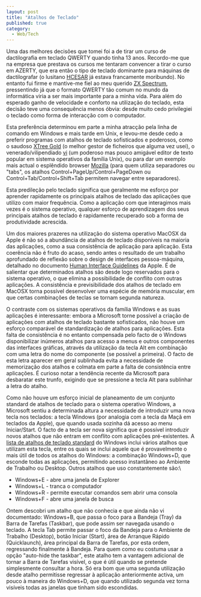 ```yaml
---
layout: post
title: "Atalhos de Teclado"
published: true
category:
  - Web/Tech
---
```


Uma das melhores decisões que tomei foi a de tirar um curso de
dactilografia em teclado QWERTY quando tinha 13 anos. Recordo-me que na
empresa que prestava os cursos me tentaram convencer a tirar o curso em
AZERTY, que era então o tipo de teclado dominante para máquinas de
dactilografar (o lusitano [HCESAR] já estava francamente moribundo). No
entanto fui firme e mantive-me fiel ao meu querido [ZX Spectrum],
pressentindo já que o formato QWERTY tão comum no mundo da informática
viria a ser mais importante para a minha vida. Para além do esperado
ganho de velocidade e conforto na utilização do teclado, esta decisão
teve uma consequência menos óbvia: desde muito cedo privilegiei o
teclado como forma de interacção com o computador.

Esta preferência determinou em parte a minha atracção pela linha de
comando em Windows e mais tarde em Unix, e levou-me desde cedo a
preferir programas com atalhos de teclado sofisticados e poderosos, como
o saudoso [XTree Gold] (o melhor gestor de ficheiros que alguma vez
usei), o venerado/vilipendiado [vi] (um poderoso mas pouco amigável
editor de texto popular em sistema operativos da família Unix), ou para
dar um exemplo mais actual o esplêndido browser [Mozilla] (para quem
utiliza separadores ou "tabs", os atalhos
Control+PageUp/Control+PageDown ou Control+Tab/Control+Shift+Tab
permitem navegar entre separadores).

Esta predileção pelo teclado significa que geralmente me esforço por
aprender rapidamente os principais atalhos de teclado das aplicações que
utilizo com maior frequência. Como a aplicação com que interagimos mais
vezes é o sistema operativo, qualquer esforço de aprendizagem dos seus
principais atalhos de teclado é rapidamente recuperado sob a forma de
produtividade acrescida.

Um dos maiores prazeres na utilização do sistema operativo MacOSX da
Apple é não só a abundância de atalhos de teclado disponíveis na maioria
das aplicações, como a sua consistência de aplicação para aplicação.
Esta coerência não é fruto do acaso, sendo antes o resultado de um
trabalho aprofundado de reflexão sobre o design de interfaces
pessoa-máquina, detalhado no documento [Human Interface Guidelines] da
Apple. É de salientar que determinados atalhos são desde logo reservados
para o sistema operativo, o que elimina a possibilidade de conflito com
outras aplicações. A consistência e previsibilidade dos atalhos de
teclado em MacOSX torna possível desenvolver uma espécie de memória
muscular, em que certas combinações de teclas se tornam segunda
natureza.

O contraste com os sistemas operativos da família Windows e as suas
aplicações é interessante: embora a Microsoft torne possível a criação
de aplicações com atalhos de teclado bastante sofisticados, não houve um
esforço comparável de standardização de atalhos para aplicações. Esta
falta de consistência é no entanto compensada pelo facto de o Windows
disponibilizar inúmeros atalhos para acesso a menus e outros componentes
das interfaces gráficas, através da utilização da tecla Alt em
combinação com uma letra do nome do componente (se possível a primeira).
O facto de esta letra aparecer em geral sublinhada evita a necessidade
de memorização dos atalhos e colmata em parte a falta de consistência
entre aplicações. É curioso notar a tendência recente da Microsoft para
desbaratar este trunfo, exigindo que se pressione a tecla Alt para
sublinhar a letra do atalho.

Como não houve um esforço inicial de planeamento de um conjunto standard
de atalhos de teclado para o sistema operativo Windows, a Microsoft
sentiu a determinada altura a necessidade de introduzir uma nova tecla
nos teclados: a tecla Windows (por analogia com a tecla da Maçã em
teclados da Apple), que quando usada sozinha dá acesso ao menu
Iniciar/Start. O facto de a tecla ser nova significa que é possível
introduzir novos atalhos que não entram em conflito com aplicações
pré-existentes. A [lista de atalhos de teclado standard] do Windows
inclui vários atalhos que utilizam esta tecla, entre os quais se inclui
aquele que é provavelmente o mais útil de todos os atalhos do Windows: a
combinação Windows+D, que esconde todas as aplicações, permitindo acesso
instantâneo ao Ambiente de Trabalho ou Desktop. Outros atalhos que uso
constantemente são:\

-   Windows+E - abre uma janela de Explorer
-   Windows+L - tranca o computador
-   Windows+R - permite executar comandos sem abrir uma consola
-   Windows+F - abre uma janela de busca

Ontem descobri um atalho que não conhecia e que ainda não vi
documentado: Windows+B, que passa o foco para a Bandeja (Tray) da Barra
de Tarefas (Taskbar), que pode assim ser navegada usando o teclado. A
tecla Tab permite passar o foco da Bandeja para o Ambiente de Trabalho
(Desktop), botão Iniciar (Start), área de Arranque Rápido (Quicklaunch),
área principal da Barra de Tarefas, por esta ordem, regressando
finalmente à Bandeja. Para quem como eu costuma usar a opção "auto-hide
the taskbar", este atalho tem a vantagem adicional de tornar a Barra de
Tarefas visível, o que é útil quando se pretende simplesmente consultar
a hora. Só era bom que uma segunda utilização desde atalho permitisse
regressar à aplicação anteriormente activa, um pouco à maneira do
Windows+D, que quando utilizado segunda vez torna visíveis todas as
janelas que tinham sido escondidas.

  [HCESAR]: http://pascal.iseg.utl.pt/~ncrato/Expresso/QWERTeHCESAR.mht
  [ZX Spectrum]: http://www.worldofspectrum.org/
  [XTree Gold]: http://www.xtreefanpage.org/lowres/x10dirja.htm
  [vi]: http://www.thomer.com/vi/vi.html
  [Mozilla]: http://www.mozilla.org
  [Human Interface Guidelines]: http://developer.apple.com/documentation/UserExperience/Conceptual/OSXHIGuidelines/index.html
  [lista de atalhos de teclado standard]: http://www.microsoft.com/windowsxp/home/using/tips/personalize/keyboardsc.asp

